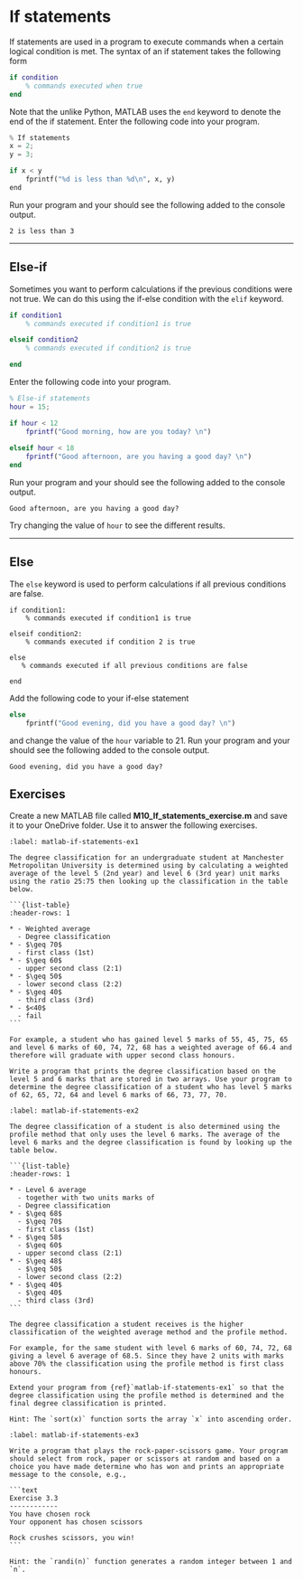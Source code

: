 # If statements

If statements are used in a program to execute commands when a certain logical condition is met. The syntax of an if statement takes the following form

```matlab
if condition
    % commands executed when true
end 
```

Note that the unlike Python, MATLAB uses the `end` keyword to denote the end of the if statement. Enter the following code into your program.

```python
% If statements
x = 2;
y = 3;

if x < y
    fprintf("%d is less than %d\n", x, y)
end
```

Run your program and your should see the following added to the console output.

```text
2 is less than 3
```

---

## Else-if

Sometimes you want to perform calculations if the previous conditions were not true. We can do this using the if-else condition with the `elif` keyword.

```matlab
if condition1
    % commands executed if condition1 is true

elseif condition2
    % commands executed if condition2 is true

end
```

Enter the following code into your program.

```matlab
% Else-if statements
hour = 15;

if hour < 12
    fprintf("Good morning, how are you today? \n")
   
elseif hour < 18
    fprintf("Good afternoon, are you having a good day? \n")
end
```

Run your program and your should see the following added to the console output.

```text
Good afternoon, are you having a good day?
```

Try changing the value of `hour` to see the different results.

---

## Else

The `else` keyword is used to perform calculations if all previous conditions are false.

```text
if condition1:
    % commands executed if condition1 is true

elseif condition2:
    % commands executed if condition 2 is true
    
else
   % commands executed if all previous conditions are false

end
```

Add the following code to your if-else statement

```python
else
    fprintf("Good evening, did you have a good day? \n")
```

and change the value of the `hour` variable to 21. Run your program and your should see the following added to the console output.

```text
Good evening, did you have a good day?
```

## Exercises

Create a new MATLAB file called **M10_If_statements_exercise.m** and save it to your OneDrive folder. Use it to answer the following exercises.

````{exercise}
:label: matlab-if-statements-ex1

The degree classification for an undergraduate student at Manchester Metropolitan University is determined using by calculating a weighted average of the level 5 (2nd year) and level 6 (3rd year) unit marks using the ratio 25:75 then looking up the classification in the table below.

```{list-table}
:header-rows: 1

* - Weighted average
  - Degree classification
* - $\geq 70$ 
  - first class (1st)
* - $\geq 60$
  - upper second class (2:1)
* - $\geq 50$
  - lower second class (2:2)
* - $\geq 40$
  - third class (3rd)
* - $<40$
  - fail
```

For example, a student who has gained level 5 marks of 55, 45, 75, 65 and level 6 marks of 60, 74, 72, 68 has a weighted average of 66.4 and therefore will graduate with upper second class honours.

Write a program that prints the degree classification based on the level 5 and 6 marks that are stored in two arrays. Use your program to determine the degree classification of a student who has level 5 marks of 62, 65, 72, 64 and level 6 marks of 66, 73, 77, 70. 
````

````{exercise}
:label: matlab-if-statements-ex2

The degree classification of a student is also determined using the profile method that only uses the level 6 marks. The average of the level 6 marks and the degree classification is found by looking up the table below.

```{list-table}
:header-rows: 1

* - Level 6 average
  - together with two units marks of
  - Degree classification
* - $\geq 68$
  - $\geq 70$
  - first class (1st)
* - $\geq 58$
  - $\geq 60$
  - upper second class (2:1)
* - $\geq 48$
  - $\geq 50$
  - lower second class (2:2)
* - $\geq 40$
  - $\geq 40$
  - third class (3rd)
```

The degree classification a student receives is the higher classification of the weighted average method and the profile method. 

For example, for the same student with level 6 marks of 60, 74, 72, 68 giving a level 6 average of 68.5. Since they have 2 units with marks above 70% the classification using the profile method is first class honours.

Extend your program from {ref}`matlab-if-statements-ex1` so that the degree classification using the profile method is determined and the final degree classification is printed. 

Hint: The `sort(x)` function sorts the array `x` into ascending order.
````

````{exercise}
:label: matlab-if-statements-ex3

Write a program that plays the rock-paper-scissors game. Your program should select from rock, paper or scissors at random and based on a choice you have made determine who has won and prints an appropriate message to the console, e.g.,

```text
Exercise 3.3
------------
You have chosen rock
Your opponent has chosen scissors

Rock crushes scissors, you win!
```

Hint: the `randi(n)` function generates a random integer between 1 and `n`.
````
